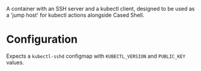 A container with an SSH server and a kubectl client, designed to be used as a 'jump host' for kubectl actions alongside Cased Shell. 

# Configuration

Expects a `kubectl-sshd` configmap with `KUBECTL_VERSION` and `PUBLIC_KEY` values.